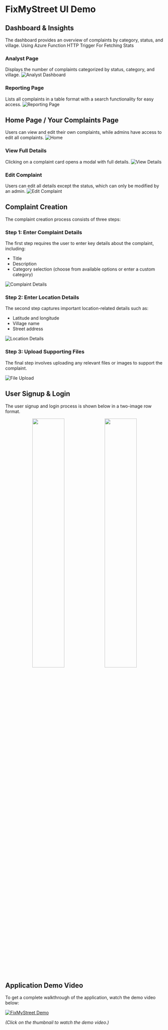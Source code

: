 # FixMyStreet UI Demo

## Dashboard & Insights
The dashboard provides an overview of complaints by category, status, and village.
Using Azure Function HTTP Trigger For Fetching Stats

### Analyst Page 
Displays the number of complaints categorized by status, category, and village.
![Analyst Dashboard](images/2.png)

### Reporting Page
Lists all complaints in a table format with a search functionality for easy access.
![Reporting Page](images/3.png)

## Home Page / Your Complaints Page 
Users can view and edit their own complaints, while admins have access to edit all complaints.
![Home](images/1.png)

### View Full Details 
Clicking on a complaint card opens a modal with full details.
![View Details](images/10.png)

### Edit Complaint
Users can edit all details except the status, which can only be modified by an admin.
![Edit Complaint](images/11.png)

## Complaint Creation
The complaint creation process consists of three steps:

### Step 1: Enter Complaint Details
The first step requires the user to enter key details about the complaint, including:
- Title
- Description
- Category selection (choose from available options or enter a custom category)

![Complaint Details](images/7.png)

### Step 2: Enter Location Details
The second step captures important location-related details such as:
- Latitude and longitude
- Village name
- Street address

![Location Details](images/6.png)

### Step 3: Upload Supporting Files
The final step involves uploading any relevant files or images to support the complaint.

![File Upload](images/5.png)

## User Signup & Login
The user signup and login process is shown below in a two-image row format.

<div align="center">
    <img src="images/8.png" width="45%">
    <img src="images/9.png" width="45%">
</div>

## Application Demo Video
To get a complete walkthrough of the application, watch the demo video below:

[![FixMyStreet Demo](images/video_thumbnail.png)](video_link_here)

*(Click on the thumbnail to watch the demo video.)*